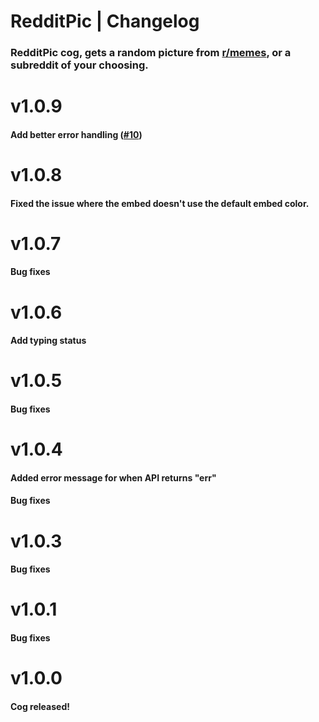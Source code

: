 # RedditPic | Changelog
### RedditPic cog,  gets a random picture from [r/memes](https://reddit.com/r/memes), or a subreddit of your choosing.

# v1.0.9

#### Add better error handling ([#10](https://github.com/OofChair/OofCogs/pull/10))

# v1.0.8

#### Fixed the issue where the embed doesn't use the default embed color.

# v1.0.7

#### Bug fixes

# v1.0.6

#### Add typing status

# v1.0.5

#### Bug fixes

# v1.0.4

#### Added error message for when API returns "err"
#### Bug fixes

# v1.0.3

#### Bug fixes

# v1.0.1

#### Bug fixes

# v1.0.0

#### Cog released!

